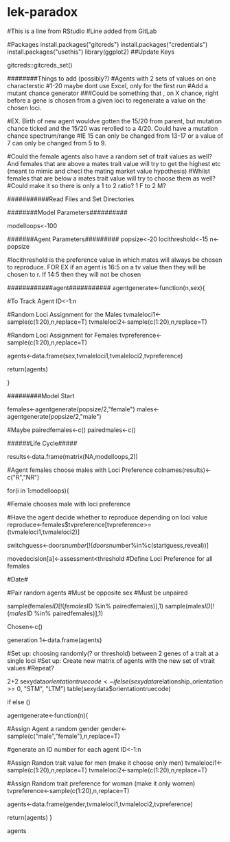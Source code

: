 # lek-paradox
#This is a line from RStudio
#Line added from GitLab

#Packages
install.packages("gitcreds")
install.packages("credentials")
install.packages("usethis")
library(ggplot2)
##Update Keys

gitcreds::gitcreds_set()


########Things to add (possibly?)
#Agents with 2 sets of values on one characterstic
#1-20 maybe dont use Excel, only for the first run
#Add a mutant chance generator
###Could be something that , on X chance, right before a gene is chosen from a given loci to regenerate a value on the chosen loci. 

#EX. Birth of new agent wouldve gotten the 15/20 from parent, but mutation chance ticked and the 15/20 was rerolled to a 4/20. Could have a mutation chance spectrum/range
#IE 15 can only be changed from 13-17 or a value of 7 can only be changed from 5 to 9.

#Could the female agents also have a random set of trait values as well? And females that are above a mates trait value will try to get the highest etc (meant to mimic and checl the mating market value hypothesis)
#Whilst females that are below a mates trait value will try to choose them as well?
#Could make it so there is only a 1 to 2 ratio? 1 F to 2 M?

###########Read Files and Set Directories


########Model Parameters##########

modelloops<-100

#######Agent Parameters#########
popsize<-20
locithreshold<-15
n<-popsize


#locithreshold is the preference value in which mates will always be chosen to reproduce. FOR EX if an agent is 16:5 on a tv value then they will be chosen to r. If 14:5 then they will not be chosen 

############agent###########
agentgenerate<-function(n,sex){


#To Track Agent
  ID<-1:n
  
#Random Loci Assignment for the Males
  tvmaleloci1<-sample(c(1:20),n,replace=T)
  tvmaleloci2<-sample(c(1:20),n,replace=T)
  
#Random Loci Assignment for Females
  tvpreference<-sample(c(1:20),n,replace=T)
  
  agents<-data.frame(sex,tvmaleloci1,tvmaleloci2,tvpreference)

  return(agents)
  
}

 
#########Model Start

females<-agentgenerate(popsize/2,"female")
males<-agentgenerate(popsize/2,"male")

#Maybe
pairedfemales<-c()
pairedmales<-c()

######Life Cycle#####


results<-data.frame(matrix(NA,modelloops,2))

#Agent females choose males with Loci Preference
colnames(results)<-c("R","NR")

for(i in 1:modelloops){

#Female chooses male with loci preference


#Have the agent decide whether to reproduce depending on loci value
    reproduce<-females$tvpreference[tvpreference>=(tvmaleloci1,tvmaleloci2)]
    
    
    
    
switchguess<-doors$number[!(doors$number%in%c(startguess,reveal))]

 movedecision[a]<-assessment<threshold
#Define Loci Preference for all females



#Date#

#Pair random agents
#Must be opposite sex
#Must be unpaired

sample(females$ID[!(females$ID %in% pairedfemales)],1)
sample(males$ID[!(males$ID %in% pairedfemales)],1)













Chosen<-c()



generation 1<-data.frame(agents)

#Set up: choosing randomly(? or threshold) between 2 genes of a trait at a single loci
#Set up: Create new matrix of agents with the new set of vtrait values
#Repeat?

2+2
sexydata$orientationtruecode<- ifelse(sexydata$relationship_orientation >= 0, "STM", "LTM")
table(sexydata$orientationtruecode) 

if else ()


















agentgenerate<-function(n){

#Assign Agent a random gender
  gender<-sample(c("male","female"),n,replace=T)
  
#generate an ID number for each agent
  ID<-1:n

#Assign Randon trait value for men (make it choose only men)
  tvmaleloci1<-sample(c(1:20),n,replace=T)
  tvmaleloci2<-sample(c(1:20),n,replace=T)
  
#Assign Random trait preference for woman (make it only women)
  tvpreference<-sample(c(1:20),n,replace=T)
 
  agents<-data.frame(gender,tvmaleloci1,tvmaleloci2,tvpreference)

  return(agents)
}

agents

